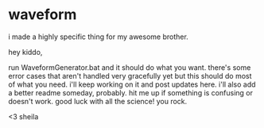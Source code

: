 # waveform
i made a highly specific thing for my awesome brother.

hey kiddo,

run WaveformGenerator.bat and it should do what you want.
there's some error cases that aren't handled very gracefully yet but this should do most of what you need.
i'll keep working on it and post updates here.
i'll also add a better readme someday, probably.
hit me up if something is confusing or doesn't work.
good luck with all the science! you rock.

<3 sheila
